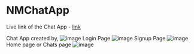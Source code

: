 # NMChatApp 
Live link of the Chat App - [link](https://nmchatapp.onrender.com)

Chat App created by,
![image](https://github.com/psribinu/NMChatApp/assets/132071081/549a09b0-3f61-408d-bfff-9839870d5d1d)
Login Page 
![image](https://github.com/psribinu/NMChatApp/assets/132071081/30d69b20-7f02-458d-9ac3-9ca40ca9f846)
Signup Page 
![image](https://github.com/psribinu/NMChatApp/assets/132071081/b734f059-17aa-4bc9-a2c0-0230dfdc4bf7)
Home page or Chats page 
![image](https://github.com/psribinu/NMChatApp/assets/132071081/75633e2a-71eb-4444-a493-b226cada237b)
